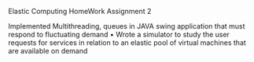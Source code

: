 Elastic Computing HomeWork Assignment 2

Implemented Multithreading, queues in JAVA swing application that must respond to fluctuating demand • Wrote a simulator to study the user requests for services in relation to an elastic pool of virtual machines that are available on demand
